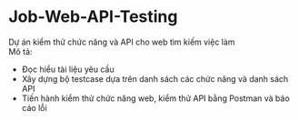 # Job-Web-API-Testing
Dự án kiểm thử chức năng và API cho web tìm kiếm việc làm  
Mô tả:  
  - Đọc hiểu tài liệu yêu cầu
  - Xây dựng bộ testcase dựa trên danh sách các chức năng và danh sách API  
  - Tiến hành kiểm thử chức năng web, kiểm thử API bằng Postman và báo cáo lỗi  

